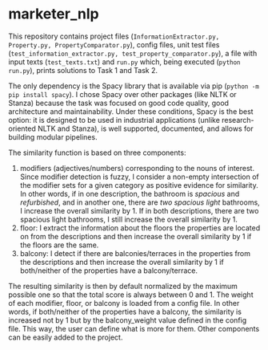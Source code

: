 # marketer_nlp


This repository contains project files (`InformationExtractor.py, Property.py, PropertyComparator.py`), config files, unit test files (`test_information_extractor.py, test_property_comparator.py`), a file with input texts (`test_texts.txt`) and `run.py` which, being executed (`python run.py`), prints solutions to Task 1 and Task 2.

The only dependency is the Spacy library that is available via pip (`python -m pip install spacy`).
I chose Spacy over other packages (like NLTK or Stanza) because the task was focused on good code quality, good architecture and maintainability. Under these conditions, Spacy is the best option: it is designed to be used in industrial applications (unlike research-oriented NLTK and Stanza), is well supported, documented, and allows for building modular pipelines. 

The similarity function is based on three components: 
1) modifiers (adjectives/numbers) corresponding to the nouns of interest. Since modifier detection is fuzzy, I consider a non-empty intersection of the modifier sets for a given category as positive evidence for similarity. In other words, if in one description, the bathroom is _spacious_ and _refurbished_, and in another one, there are _two_ _spacious_ _light_ bathrooms, I increase the overall similarity by 1. If in both descriptions, there are two spacious light bathrooms, I still increase the overall similarity by 1.
2) floor: I extract the information about the floors the properties are located on from the descriptions and then increase the overall similarity by 1 if the floors are the same.
3) balcony: I detect if there are balconies/terraces in the properties from the descriptions and then increase the overall similarity by 1 if both/neither of the properties have a balcony/terrace.

The resulting similarity is then by default normalized by the maximum possible one so that the total score is always between 0 and 1.
The weight of each modifier, floor, or balcony is loaded from a config file. In other words, if both/neither of the properties have a balcony, the similarity is increased not by 1 but by the balcony_weight value defined in the config file. This way, the user can define what is more for them.
Other components can be easily added to the project. 